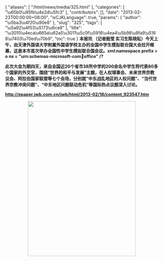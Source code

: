 {
    "aliases": [
        "/html/news/media/325.html"
    ],
    "categories": [
        "\u65b0\u95fb\u4e2d\u5fc3"
    ],
    "contributors": [],
    "date": "2013-02-23T00:00:00+08:00",
    "isCJKLanguage": true,
    "params": {
        "author": "\u5ba3\u4f20\u90e8"
    },
    "slug": "325",
    "tags": [
        "\u5a92\u4f53\u5173\u6ce8"
    ],
    "title": "\u3010\u4eca\u665a\u62a5\u3011\u5c0f\u5916\u4ea4\u5b98\u8fa9\u5168\u7403\u70ed\u70b9",
    "toc": true
}
**本报讯 （记者殷莹 实习生陈晓耘）今天上午，由天津外国语大学附属外国语学校主办的全国中学生模拟联合国大会拉开帷幕，这是本市首次举办全国性中学生模拟联合国会议。xml:namespace prefix = o ns = "urn:schemas-microsoft-com:office:office" /?**

**此次大会为期四天，来自全国近20个省市38所中学的200余名中学生将代表80多个国家的外交官，围绕“世界的和平与发展”主题，在人权理事会、未来世界宗教议会、阿拉伯国家联盟等七个会场，分别就“中东战乱地区的人权问题”、“当代世界宗教冲突问题”、“中东地区问题联动危机”等国际热点议题深入讨论。**

**<http://epaper.jwb.com.cn/jwb/html/2013-02/18/content_923547.htm>**

**<img
    src="https://cdn.tfls.online/mirror/full/b0be77b3d4a5c68f20d7481589a2e3692165926c.jpg"
    style="display:block;margin-left:auto;margin-right:auto;"
    decoding="async"
    fetchpriority="auto"
    loading="lazy"
    height="509"
    width="354"
/>**


